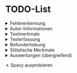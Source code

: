 # TODO-List

<details>
<summary>Fehlererkennung</summary>

- [&check;] falsch geschriebenes Wort <!-- ID: GERMAN_SPELLER_RULE, Message: Möglicher Tippfehler gefunden. -->
- [&check;] falsche Großschreibung <!-- ID: DE_CASE, Message: Außer am Satzanfang werden nur Nomen und Eigennamen großgeschrieben. -->
- [&check;] Wortwiederholung <!-- ID: GERMAN_WORD_REPEAT_RULE, Message: Möglicher Tippfehler: ein Wort wird wiederholt -->
- [&check;] Doppelte Punktuation <!-- ID: DE_DOUBLE_PUNCTUATION, Message: Zwei aufeinanderfolgende Kommas -->
- [&check;] Satzanfang mit kleinem Wort <!--  ID: UPPERCASE_SENTENCE_START, Message: Dieser Satz fängt nicht mit einem großgeschriebenen Wort an. -->
- [&check;] Komma vor indirekter Frage oder Relativsatz <!-- ID: INDIREKTE_FRAGE, Message: Indirekte Fragen und Relativsätze werden mit Komma vom Hauptsatz abgetrennt. -->
- [&check;] Kleingeschriebenes Nomen <!--  ID: WETTER_SUBST, Message: Das Nomen „Wetter“ wird großgeschrieben. / ID: REGELN_SUBST, Message: Bitte prüfen Sie, ob „Regeln“ hier als Nomen gebraucht wird und daher großgeschrieben werden muss. / ID: ART_KLEINES_NOMEN, Message: Wenn es sich um ein Nomen handelt, muss es großgeschrieben werden. -->
- [&check;] fehlendes Anführungszeichen <!-- ID: DE_UNPAIRED_QUOTES, Message: Zeichen ohne sein Gegenstück: ‚"‘ scheint zu fehlen -->
- [&check;] Kein Pluralapostroph e.g. Handy's <!-- ID: PLURAL_APOSTROPH, Message: Meinten Sie „Handys“ oder „Handy“? Normalerweise wird im Deutschen vor einem Plural-s kein Apostroph gesetzt. -->
- [&check;] fehlendes Komma bei Infinitivgruppe <!-- ID: KOMMA_INFINITIVGRUPPEN, Message: Wenn es sich hier um eine Infinitivgruppe (‚zu‘ + Grundform) handelt, muss in der Regel ein Komma gesetzt werden. -->
- [&check;] Umgangssprache <!-- ID: RAN_RUM_RAUF_REIN_RAUS_RUNTER_NEU, Message: ‚rumspielen‘ ist umgangssprachlich. -->
- [&check;] Nominalisierung <!-- ID: PRAEP_PLUS_VERB, Message: Das Verb „Essen“ scheint hier nominalisiert verwendet zu werden und muss dann großgeschrieben werden. -->



</details>

<details>
<summary>Autor-Informationen</summary>

- [ ] ID erfassen
- [ ] Geschlecht erfassen
- [ ] Muttersprache erfassen
- [ ] Zweit-/Fremdsprachen erfassen
- [ ] Regionale Zugehörigkeit erfassen
- [ ] Alter erfassen
- [ ] Beruf erfassen
- [ ] Weitere Angaben ergänzen

</details>

<details>
<summary>Textmerkmale</summary>

- [ ] Textsorte auswählen (WhatsApp / E-Mail / Brief / …)
- [ ] Art der Textproduktion erfassen:
  - [ ] Textverarbeitung
  - [ ] Mobiles Endgerät (Touchscreen)
  - [ ] Haptische Tastatur
- [ ] Autokorrekturstatus erfassen:
  - [ ] Eingeschaltet
  - [ ] Ausgeschaltet
  - [ ] Swype-Tastatur
- [ ] Textfunktion definieren (e.g. Geschäftsbrief, Familienchat)
- [ ] Gesprächspartner erfassen:
  - [ ] Familie / Freunde / ...
  - [ ] Grad der Vertrautheit
- [ ] Zeitpunkt der Textproduktion erfassen
- [ ] Weitere Angaben ergänzen

</details>

<details>
<summary>Texterfassung</summary>

- [&check;] Originaltext speichern
- [?] Korrigierten Text erstellen (deutsche Rechtschreibung & Grammatik)
- [&check;] Wortform erfassen *
- [ ] Lexem erfassen *:
  - [ ] Einfaches Lexem (z.B. "Buch")
  - [ ] Kompositum (z.B. "Buchreihe")
- [ ] Grammatik annotieren *
- [ ] Satzstruktur annotieren *

</details>

<details>
<summary>Befunderhebung</summary>

- [ ] Orthografiefehler erfassen:
  - [ ] Graphemauslassung
    - [ ] Typ A
    - [ ] Typ B
  - [ ] Graphemhinzufügung
    - [ ] Typ A
    - [ ] Typ B
  - [&check;] Groß-/Kleinschreibung prüfen:
    - [&check;] Groß- statt Kleinschreibung
    - [&check;] Klein- statt Großschreibung
  - [ ] Getrennt-/Zusammenschreibung prüfen:
    - [ ] Getrennt- statt Zusammenschreibung
    - [ ] Zusammen- statt Getrenntschreibung
- [&check;] Interpunktion prüfen
- [ ] Weitere Fehlerarten ergänzen

</details>

<details>
<summary>Stilistische Merkmale</summary>

- [ ] Emoji-Nutzung dokumentieren
- [ ] Auffällige Wortwahl erfassen
- [ ] Weitere stilistische Besonderheiten dokumentieren

</details>

</details>

<details>
<summary>Auswertungen (übergreifend)</summary>

- [ ] Frequenzen/Varianz auswerten:
  - [ ] Innerhalb eines Autors (pro Text, mehrere Texte, alle Texte)
  - [ ] Innerhalb bestimmter Gruppen (Altersgruppe, Region etc.)
- [ ] Statistiken erstellen:
  - [ ] Häufigkeit Graphemauslassung:
    - [ ] Bei Hilfsverben
    - [ ] Bei bestimmten Lexemen
    - [ ] Nach Wortarten/Wortformen
  - [ ] Häufigkeit Merkmalsbündelung innerhalb eines Textes/Autors
  - [ ] Varianz der Varianten innerhalb eines Autors ("hab" vs. "habe")
  - [ ] Verhältnis korrekter/inkorrekter Varianten bestimmter Lexeme:
    - [ ] z.B. Getrennt- statt Zusammenschreibung bei Komposita
  - [ ] Gesamtauswertung des Korpus

</details>



&cross; Spacy ausprobieren